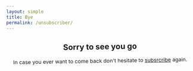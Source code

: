 ```yaml
---
layout: simple
title: Bye
permalink: /unsubscriber/
---
```


<section style="text-align: center; max-width: 32rem;overflow: initial;transform: rotate(-1deg);">
    <h1>Sorry to see you go</h1>
    <p>In case you ever want to come back don't hesitate to <a href="/subsrcribe">subsrcribe</a> again.</p>
</section>
